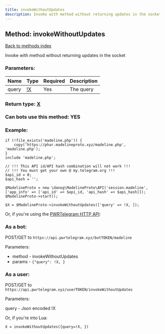 ```yaml
---
title: invokeWithoutUpdates
description: Invoke with method without returning updates in the socket
---
```

## Method: invokeWithoutUpdates  
[Back to methods index](index.md)


Invoke with method without returning updates in the socket

### Parameters:

| Name     |    Type       | Required | Description |
|----------|---------------|----------|-------------|
|query|[!X](../types/!X.md) | Yes|The query|


### Return type: [X](../types/X.md)

### Can bots use this method: **YES**


### Example:


```
if (!file_exists('madeline.php')) {
    copy('https://phar.madelineproto.xyz/madeline.php', 'madeline.php');
}
include 'madeline.php';

// !!! This API id/API hash combination will not work !!!
// !!! You must get your own @ my.telegram.org !!!
$api_id = 0;
$api_hash = '';

$MadelineProto = new \danog\MadelineProto\API('session.madeline', ['app_info' => ['api_id' => $api_id, 'api_hash' => $api_hash]]);
$MadelineProto->start();

$X = $MadelineProto->invokeWithoutUpdates(['query' => !X, ]);
```

Or, if you're using the [PWRTelegram HTTP API](https://pwrtelegram.xyz):

### As a bot:

POST/GET to `https://api.pwrtelegram.xyz/botTOKEN/madeline`

Parameters:

* method - invokeWithoutUpdates
* params - `{"query": !X, }`



### As a user:

POST/GET to `https://api.pwrtelegram.xyz/userTOKEN/invokeWithoutUpdates`

Parameters:

query - Json encoded !X




Or, if you're into Lua:

```
X = invokeWithoutUpdates({query=!X, })
```

